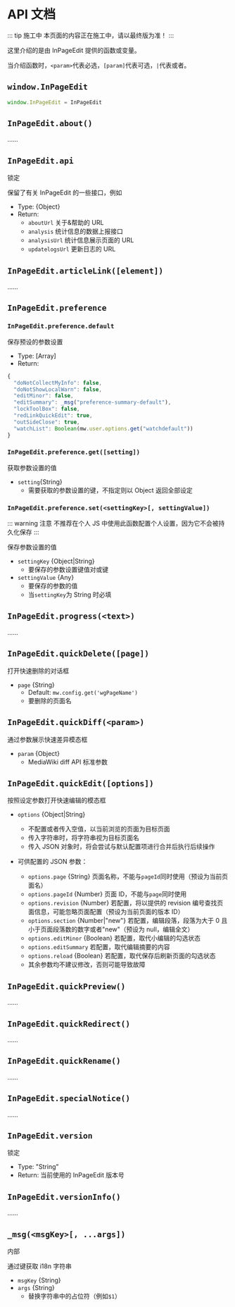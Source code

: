 # API 文档

::: tip 施工中
本页面的内容正在施工中，请以最终版为准！
:::

这里介绍的是由 InPageEdit 提供的函数或变量。

当介绍函数时，`<param>`代表必选，`[param]`代表可选，`|`代表或者。

## `window.InPageEdit`

```javascript
window.InPageEdit = InPageEdit
```

## `InPageEdit.about()`

……

## `InPageEdit.api`

<StatusTag status="error">锁定</StatusTag>

保留了有关 InPageEdit 的一些接口，例如

- Type: {Object}
- Return:
  - `aboutUrl` 关于&帮助的 URL
  - `analysis` 统计信息的数据上报接口
  - `analysisUrl` 统计信息展示页面的 URL
  - `updatelogsUrl` 更新日志的 URL

## `InPageEdit.articleLink([element])`

……

## `InPageEdit.preference`

### `InPageEdit.preference.default`

保存预设的参数设置

- Type: [Array]
- Return:

```js
{
  "doNotCollectMyInfo": false,
  "doNotShowLocalWarn": false,
  "editMinor": false,
  "editSummary": _msg("preference-summary-default"),
  "lockToolBox": false,
  "redLinkQuickEdit": true,
  "outSideClose": true,
  "watchList": Boolean(mw.user.options.get("watchdefault"))
}
```

### `InPageEdit.preference.get([setting])`

获取参数设置的值

- `setting`{String}
  - 需要获取的参数设置的键，不指定则以 Object 返回全部设定

### `InPageEdit.preference.set(<settingKey>[, settingValue])`

::: warning 注意
不推荐在个人 JS 中使用此函数配置个人设置，因为它不会被持久化保存
:::

保存参数设置的值

- `settingKey` {Object|String}
  - 要保存的参数设置键值对或键
- `settingValue` {Any}
  - 要保存的参数的值
  - 当`settingKey`为 String 时必填

## `InPageEdit.progress(<text>)`

……

## `InPageEdit.quickDelete([page])`

打开快速删除的对话框

- `page` {String}
  - Default: `mw.config.get('wgPageName')`
  - 要删除的页面名

## `InPageEdit.quickDiff(<param>)`

通过参数展示快速差异模态框

- `param` {Object}
  - MediaWiki diff API 标准参数

## `InPageEdit.quickEdit([options])`

按照设定参数打开快速编辑的模态框

- `options` {Object|String}

  - 不配置或者传入空值，以当前浏览的页面为目标页面
  - 传入字符串时，将字符串视为目标页面名
  - 传入 JSON 对象时，将会尝试与默认配置项进行合并后执行后续操作

- 可供配置的 JSON 参数：
  - `options.page` {String} 页面名称，不能与`pageId`同时使用（预设为当前页面名）
  - `options.pageId` {Number} 页面 ID，不能与`page`同时使用
  - `options.revision` {Number} 若配置，将以提供的 revision 编号查找页面信息，可能忽略页面配置（预设为当前页面的版本 ID）
  - `options.section` {Number|"new"} 若配置，编辑段落，段落为大于 0 且小于页面段落数的数字或者"new"（预设为 null，编辑全文）
  - `options.editMinor` {Boolean} 若配置，取代小编辑的勾选状态
  - `options.editSummary` 若配置，取代编辑摘要的内容
  - `options.reload` {Boolean} 若配置，取代保存后刷新页面的勾选状态
  - 其余参数均不建议修改，否则可能导致故障

## `InPageEdit.quickPreview()`

……

## `InPageEdit.quickRedirect()`

……

## `InPageEdit.quickRename()`

……

## `InPageEdit.specialNotice()`

……

## `InPageEdit.version`

<StatusTag status="error">锁定</StatusTag>

- Type: "String"
- Return: 当前使用的 InPageEdit 版本号

## `InPageEdit.versionInfo()`

……

## `_msg(<msgKey>[, ...args])`

<StatusTag status="warning">内部</StatusTag>

通过键获取 i18n 字符串

- `msgKey` {String}
- `args` {String}
  - 替换字符串中的占位符（例如`$1`）

